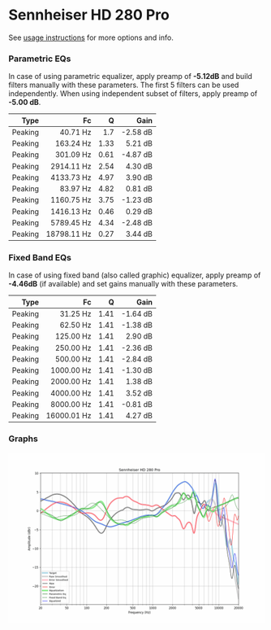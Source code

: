 # Sennheiser HD 280 Pro
See [usage instructions](https://github.com/jaakkopasanen/AutoEq#usage) for more options and info.

### Parametric EQs
In case of using parametric equalizer, apply preamp of **-5.12dB** and build filters manually
with these parameters. The first 5 filters can be used independently.
When using independent subset of filters, apply preamp of **-5.00 dB**.

| Type    | Fc          |    Q | Gain     |
|--------:|------------:|-----:|---------:|
| Peaking | 40.71 Hz    | 1.7  | -2.58 dB |
| Peaking | 163.24 Hz   | 1.33 | 5.21 dB  |
| Peaking | 301.09 Hz   | 0.61 | -4.87 dB |
| Peaking | 2914.11 Hz  | 2.54 | 4.30 dB  |
| Peaking | 4133.73 Hz  | 4.97 | 3.90 dB  |
| Peaking | 83.97 Hz    | 4.82 | 0.81 dB  |
| Peaking | 1160.75 Hz  | 3.75 | -1.23 dB |
| Peaking | 1416.13 Hz  | 0.46 | 0.29 dB  |
| Peaking | 5789.45 Hz  | 4.34 | -2.48 dB |
| Peaking | 18798.11 Hz | 0.27 | 3.44 dB  |

### Fixed Band EQs
In case of using fixed band (also called graphic) equalizer, apply preamp of **-4.46dB**
(if available) and set gains manually with these parameters.

| Type    | Fc          |    Q | Gain     |
|--------:|------------:|-----:|---------:|
| Peaking | 31.25 Hz    | 1.41 | -1.64 dB |
| Peaking | 62.50 Hz    | 1.41 | -1.38 dB |
| Peaking | 125.00 Hz   | 1.41 | 2.90 dB  |
| Peaking | 250.00 Hz   | 1.41 | -2.36 dB |
| Peaking | 500.00 Hz   | 1.41 | -2.84 dB |
| Peaking | 1000.00 Hz  | 1.41 | -1.30 dB |
| Peaking | 2000.00 Hz  | 1.41 | 1.38 dB  |
| Peaking | 4000.00 Hz  | 1.41 | 3.52 dB  |
| Peaking | 8000.00 Hz  | 1.41 | -0.81 dB |
| Peaking | 16000.01 Hz | 1.41 | 4.27 dB  |

### Graphs
![](./Sennheiser%20HD%20280%20Pro.png)